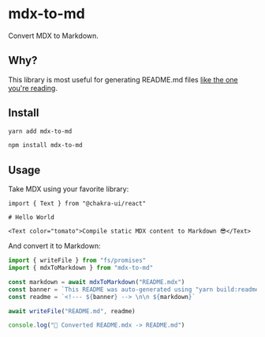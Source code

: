 <!--- This README was auto-generated from "packages/mdx-to-md/src/README.mdx" using "yarn build" -->

# mdx-to-md

Convert MDX to Markdown.

## Why?

This library is most useful for generating README.md files [like the one you're reading](%28/packages/mdx-to-md%29).

## Install

```bash
yarn add mdx-to-md
```

```bash
npm install mdx-to-md
```

## Usage

Take MDX using your favorite library:

```mdx
import { Text } from "@chakra-ui/react"

# Hello World

<Text color="tomato">Compile static MDX content to Markdown 😎</Text>
```

And convert it to Markdown:

```ts
import { writeFile } from "fs/promises"
import { mdxToMarkdown } from "mdx-to-md"

const markdown = await mdxToMarkdown("README.mdx")
const banner = `This README was auto-generated using "yarn build:readme"`
const readme = `<!--- ${banner} --> \n\n ${markdown}`

await writeFile("README.md", readme)

console.log("📝 Converted README.mdx -> README.md")
```
